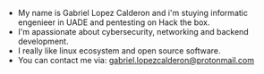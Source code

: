 - My name is Gabriel Lopez Calderon and i'm stuying informatic engenieer in UADE and pentesting on Hack the box.
- I'm apassionate about cybersecurity, networking and backend development.
- I really like linux ecosystem and open source software.
- You can contact me via: gabriel.lopezcalderon@protonmail.com
